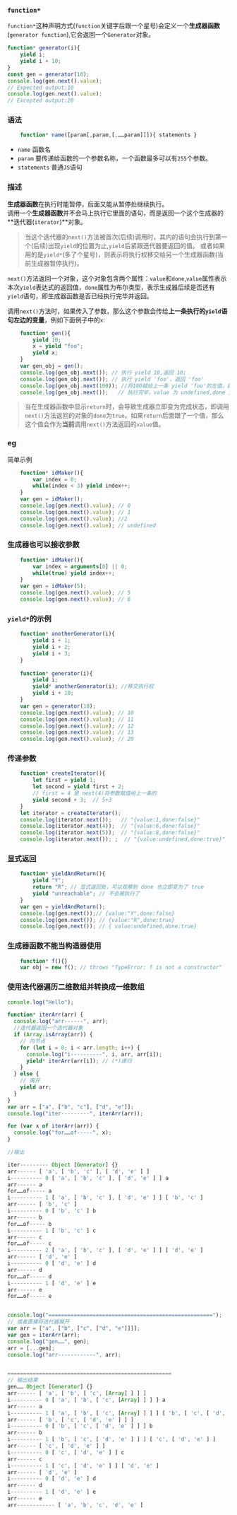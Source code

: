 ### `function*`  
`function*`这种声明方式(`function`关键字后跟一个星号)会定义一个**生成器函数**(`generator function`),它会返回一个`Generator`对象。   
```javascript   
function* generator(i){
    yield i;
    yield i + 10;
}
const gen = generator(10);
console.log(gen.next().value);
// Expected output:10
console.log(gen.next().value);
// Excepted output:20
```
### 语法  
```javascript
    function* name([param[,param,[,……param]]]){ statements }  
```  
+ `name`  函数名  
+ `param`  要传递给函数的一个参数名称，一个函数最多可以有`255`个参数。  
+ `statements`  普通`JS`语句   

### 描述  
**生成器函数**在执行时能暂停，后面又能从暂停处继续执行。    
调用一个**生成器函数**并不会马上执行它里面的语句，而是返回一个这个生成器的**迭代器(`iterator`)**对象。  

> 当这个迭代器的`next()`方法被首次(后续)调用时，其内的语句会执行到第一个(后续)出现`yield`的位置为止,`yield`后紧跟迭代器要返回的值。 或者如果用的是`yield*`(多了个星号)，则表示将执行权移交给另一个生成器函数(当前生成器暂停执行)。   

`next()`方法返回一个对象，这个对象包含两个属性：`value`和`done`,`value`属性表示本次`yield`表达式的返回值，`done`属性为布尔类型，表示生成器后续是否还有`yield`语句，即生成器函数是否已经执行完毕并返回。  

调用`next()`方法时，如果传入了参数，那么这个参数会传给**上一条执行的`yield`语句左边的变量**，例如下面例子中的`x`:   
```javascript
    function* gen(){
        yield 10;
        x = yield "foo";
        yield x;
    }
    var gen_obj = gen();
    console.log(gen_obj.next()); // 执行 yield 10,返回 10;   
    console.log(gen_obj.next()); // 执行 yield 'foo'，返回 'foo'  
    console.log(gen_obj.next(100)); //将100赋给上一条 yield 'foo'的左值，即执行 x = 100，返回100  
    console.log(gen_obj.next());   // 执行完毕，value 为 undefined,done 为 true。
```    
> 当在生成器函数中显示`return`时，会导致生成器立即变为完成状态，即调用`next()`方法返回的对象的`done`为`true`。如果`return`后面跟了一个值，那么这个值会作为**当前**调用`next()`方法返回的`value`值。   

### eg  
简单示例
```javascript
    function* idMaker(){
        var index = 0;
        while(index < 3) yield index++;
    }
    var gen = idMaker();  
    console.log(gen.next().value); // 0
    console.log(gen.next().value); // 1
    console.log(gen.next().value); //2
    console.log(gen.next().value); // undefined 
```  
### 生成器也可以接收参数  
```javascript
    function* idMaker(){
        var index = arguments[0] || 0;  
        while(true) yield index++;
    }
    var gen = idMaker(5);
    console.log(gen.next().value); // 5  
    console.log(gen.next().value); // 6
```  
### `yield*`的示例   
```javascript
    function* anotherGenerator(i){
        yield i + 1;
        yield i + 2;
        yield i + 3;
    }
    
    function* generator(i){
        yield i;
        yield* anotherGenerator(i); //移交执行权  
        yield i + 10;
    }
    var gen = generator(10);
    console.log(gen.next().value); // 10  
    console.log(gen.next().value); // 11  
    console.log(gen.next().value); // 12  
    console.log(gen.next().value); // 13  
    console.log(gen.next().value); // 20
```  
### 传递参数  
```javascript
    function* createIterator(){
        let first = yield 1;
        let second = yield first + 2;
        // first = 4 是 next(4)将参数赋值给上一条的
        yield second + 3;  // 5+3  
    }
    let iterator = createIterator();   
    console.log(iterator.next());   // "{value:1,done:false}"
    console.log(iterator.next(4));  // "{value:6,done:false}"
    console.log(iterator.next(5));  // "{value:8,done:false}"
    console.log(iterator.next()); ;  // "{value:undefined,done:true}"
```  
### 显式返回   
```javascript
    function* yieldAndReturn(){
        yield "Y";
        return "R"; // 显式返回处，可以观察到 done 也立即变为了 true   
        yield "unreachable"; // 不会被执行了
    }
    var gen = yieldAndReturn();   
    console.log(gen.next());// {value:"Y",done:false}  
    console.log(gen.next()); // {value:"R",done:true}  
    console.log(gen,next()); // { value:undefined,done:true}
```  
### 生成器函数不能当构造器使用   
```javascript
    function* f(){}  
    var obj = new f(); // throws "TypeError: f is not a constructor"  
```  
### 使用迭代器遍历二维数组并转换成一维数组   
```javascript
console.log("Hello");

function* iterArr(arr) {
  console.log("arr------", arr);
  //迭代器返回一个迭代器对象
  if (Array.isArray(arr)) {
    // 内节点
    for (let i = 0; i < arr.length; i++) {
      console.log("i----------", i, arr, arr[i]);
      yield* iterArr(arr[i]); // (*)递归
    }
  } else {
    // 离开
    yield arr;
  }
}
var arr = ["a", ["b", "c"], ["d", "e"]];
console.log("iter---------", iterArr(arr));

for (var x of iterArr(arr)) {
  console.log("for……of-----", x);
}

//输出 

iter--------- Object [Generator] {}
arr------ [ 'a', [ 'b', 'c' ], [ 'd', 'e' ] ]
i---------- 0 [ 'a', [ 'b', 'c' ], [ 'd', 'e' ] ] a
arr------ a
for……of----- a
i---------- 1 [ 'a', [ 'b', 'c' ], [ 'd', 'e' ] ] [ 'b', 'c' ]
arr------ [ 'b', 'c' ]
i---------- 0 [ 'b', 'c' ] b
arr------ b
for……of----- b
i---------- 1 [ 'b', 'c' ] c
arr------ c
for……of----- c
i---------- 2 [ 'a', [ 'b', 'c' ], [ 'd', 'e' ] ] [ 'd', 'e' ]
arr------ [ 'd', 'e' ]
i---------- 0 [ 'd', 'e' ] d
arr------ d
for……of----- d
i---------- 1 [ 'd', 'e' ] e
arr------ e
for……of----- e


console.log("====================================================");
// 或者直接将迭代器展开
var arr = ["a", ["b", ["c", ["d", "e"]]]];
var gen = iterArr(arr);
console.log("gen……", gen);
arr = [...gen];
console.log("arr------------", arr);


====================================================
// 输出结果
gen…… Object [Generator] {}
arr------ [ 'a', [ 'b', [ 'c', [Array] ] ] ]
i---------- 0 [ 'a', [ 'b', [ 'c', [Array] ] ] ] a
arr------ a
i---------- 1 [ 'a', [ 'b', [ 'c', [Array] ] ] ] [ 'b', [ 'c', [ 'd', 'e' ] ] ]
arr------ [ 'b', [ 'c', [ 'd', 'e' ] ] ]
i---------- 0 [ 'b', [ 'c', [ 'd', 'e' ] ] ] b
arr------ b
i---------- 1 [ 'b', [ 'c', [ 'd', 'e' ] ] ] [ 'c', [ 'd', 'e' ] ]
arr------ [ 'c', [ 'd', 'e' ] ]
i---------- 0 [ 'c', [ 'd', 'e' ] ] c
arr------ c
i---------- 1 [ 'c', [ 'd', 'e' ] ] [ 'd', 'e' ]
arr------ [ 'd', 'e' ]
i---------- 0 [ 'd', 'e' ] d
arr------ d
i---------- 1 [ 'd', 'e' ] e
arr------ e
arr------------ [ 'a', 'b', 'c', 'd', 'e' ]

```



